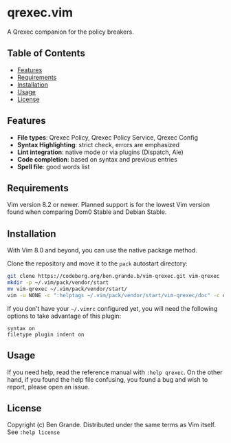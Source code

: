 # qrexec.vim

A Qrexec companion for the policy breakers.

## Table of Contents

* [Features](#features)
* [Requirements](#requirements)
* [Installation](#installation)
* [Usage](#usage)
* [License](#license)

## Features

* **File types**: Qrexec Policy, Qrexec Policy Service, Qrexec Config
* **Syntax Highlighting**: strict check, errors are emphasized
* **Lint integration**: native mode or via plugins (Dispatch, Ale)
* **Code completion**: based on syntax and previous entries
* **Spell file**: good words list

## Requirements

Vim version 8.2 or newer. Planned support is for the lowest Vim version found
when comparing Dom0 Stable and Debian Stable.

## Installation

With Vim 8.0 and beyond, you can use the native package method.

Clone the repository and move it to the `pack` autostart directory:

```sh
git clone https://codeberg.org/ben.grande.b/vim-qrexec.git vim-qrexec
mkdir -p ~/.vim/pack/vendor/start
mv vim-qrexec ~/.vim/pack/vendor/start/
vim -u NONE -c ":helptags ~/.vim/pack/vendor/start/vim-qrexec/doc" -c q
```

If you don't have your `~/.vimrc` configured yet, you will need the following
options to take advantage of this plugin:

```vim
syntax on
filetype plugin indent on
```

## Usage

If you need help, read the reference manual with `:help qrexec`.
On the other hand, if you found the help file confusing, you found a bug and
wish to report, please open an issue.

## License

Copyright (c) Ben Grande. Distributed under the same terms as Vim itself. See
`:help license`
